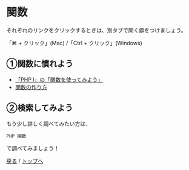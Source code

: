 # 関数
それぞれのリンクをクリックするときは、別タブで開く癖をつけましょう。

「⌘ + クリック」(Mac) /「Ctrl + クリック」(Windows)

## ①関数に慣れよう
- [「PHP I」の「関数を使ってみよう」](https://prog-8.com/lessons/php/study/1)
- [関数の作り方](https://www.youtube.com/watch?v=HAH27AmLitM)

## ②検索してみよう
もう少し詳しく調べてみたい方は、
```
PHP 関数
```
で調べてみましょう！

[戻る](/web_application/index.md) /
[トップへ](/README.md)
